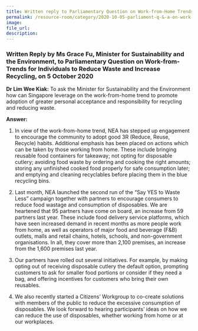 ```yaml
---  
title: Written reply to Parliamentary Question on Work-from-Home Trends for Individuals to Reduce Waste and Increase Recycling by Ms Grace Fu, Minister for Sustainability and the Environment  
permalink: /resource-room/category/2020-10-05-parliament-q-&-a-on-work-from-home-trends-for-individuals-to-reduce-waste-and-increase-recycling/  
image:  
file_url:  
description:  
---  
```


### Written Reply by Ms Grace Fu, Minister for Sustainability and the Environment, to Parliamentary Question on Work-from-Trends for Individuals to Reduce Waste and Increase Recycling, on 5 October 2020  

**Dr Lim Wee Kiak:** To ask the Minister for Sustainability and the Environment how can Singapore leverage on the work-from-home trend to promote adoption of greater personal acceptance and responsibility for recycling and reducing waste.  

**Answer:**  

1. In view of the work-from-home trend, NEA has stepped up engagement to encourage the community to adopt good 3R (Reduce, Reuse, Recycle) habits. Additional emphasis has been placed on actions which can be taken by those working from home. These include bringing reusable food containers for takeaway; not opting for disposable cutlery; avoiding food waste by ordering and cooking the right amounts; storing any unfinished cooked food properly for safe consumption later; and emptying and cleaning recyclables before placing them in the blue recycling bins.  

2. Last month, NEA launched the second run of the “Say YES to Waste Less” campaign together with partners to encourage consumers to reduce food wastage and consumption of disposables. We are heartened that 95 partners have come on board, an increase from 59 partners last year. These include food delivery service platforms, which have seen increased demand in recent months as more people work from home, as well as operators of major food and beverage (F&B) outlets, malls and retail chains, hotels, schools, and non-government organisations. In all, they cover more than 2,100 premises, an increase from the 1,600 premises last year.  

3. Our partners have rolled out several initiatives. For example, by making opting out of receiving disposable cutlery the default option, prompting customers to ask for smaller food portions or consider if they need a bag, and offering incentives for customers who bring their own reusables.  

4. We also recently started a Citizens’ Workgroup to co-create solutions with members of the public to reduce the excessive consumption of disposables. We look forward to hearing participants’ ideas on how we can reduce the use of disposables, whether working from home or at our workplaces.  
